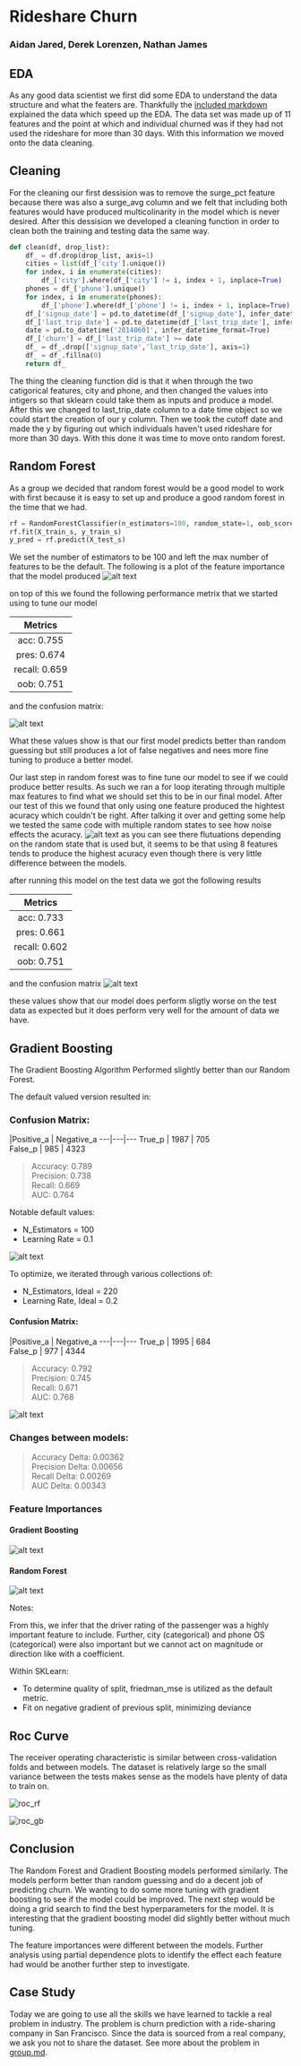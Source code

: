 # Rideshare Churn
### Aidan Jared, Derek Lorenzen, Nathan James

## EDA
As any good data scientist we first did some EDA to understand the data structure and what the featers are. Thankfully the [included markdown](group.md) explained the data which speed up the EDA. The data set was made up of 11 features and the point at which and individual churned was if they had not used the rideshare for more than 30 days. With this information we moved onto the data cleaning.

## Cleaning
For the cleaning our first dessision was to remove the surge_pct feature because there was also a surge_avg column and we felt that including both features would have produced multicolinarity in the model which is never desired. After this dessision we developed a cleaning function in order to clean both the training and testing data the same way.
```python
def clean(df, drop_list):
    df_ = df.drop(drop_list, axis=1)
    cities = list(df_['city'].unique())
    for index, i in enumerate(cities):
        df_['city'].where(df_['city'] != i, index + 1, inplace=True)
    phones = df_['phone'].unique()
    for index, i in enumerate(phones):
        df_['phone'].where(df_['phone'] != i, index + 1, inplace=True)
    df_['signup_date'] = pd.to_datetime(df_['signup_date'], infer_datetime_format=True)
    df_['last_trip_date'] = pd.to_datetime(df_['last_trip_date'], infer_datetime_format=True)
    date = pd.to_datetime('20140601', infer_datetime_format=True)
    df_['churn'] = df_['last_trip_date'] >= date
    df_ = df_.drop(['signup_date','last_trip_date'], axis=1)
    df_ = df_.fillna(0)
    return df_
```

The thing the cleaning function did is that it when through the two catigorical features, city and phone, and then changed the values into intigers so that sklearn could take them as inputs and produce a model. After this we changed to last_trip_date column to a date time object so we could start the creation of our y column. Then we took the cutoff date and made the y by figuring out which individuals haven't used rideshare for more than 30 days. With this done it was time to move onto random forest.

## Random Forest

As a group we decided that random forest would be a good model to work with first because it is easy to set up and produce a good random forest in the time that we had.

```python
rf = RandomForestClassifier(n_estimators=100, random_state=1, oob_score=True, bootstrap=True)
rf.fit(X_train_s, y_train_s)
y_pred = rf.predict(X_test_s)

```
We set the number of estimators to be 100 and left the max number of features to be the default. The following is a plot of the feature importance that the model produced
![alt text](images/random_forest_feature_imp.png)

on top of this we found the following performance metrix that we started using to tune our model

|Metrics|
|:-----:|
|acc:  0.755|
|pres:  0.674|
|recall:  0.659|
|oob:  0.751|
and the confusion matrix:

![alt text](images/confusion.png)

What these values show is that our first model predicts better than random guessing but still produces a lot of false negatives and nees more fine tuning to produce a better model.

Our last step in random forest was to fine tune our model to see if we could produce better results. As such we ran a for loop iterating through multiple max features to find what we should set this to be in our final model. After our test of this we found that only using one feature produced the hightest acuracy which couldn't be right. After talking it over and getting some help we tested the same code with multiple random states to see how noise effects the acuracy.
![alt text](images/acc_v_feats.png)
as you can see there flutuations depending on the random state that is used but, it seems to be that using 8 features tends to produce the highest acuracy even though there is very little difference between the models.

after running this model on the test data we got the following results

|Metrics|
|:-----:|
|acc:  0.733|
|pres:  0.661|
|recall:  0.602|
|oob:  0.751|
and the confusion matrix
![alt text](images/confusion2.png)

these values show that our model does perform sligtly worse on the test data as expected but it does perform very well for the amount of data we have.

## Gradient Boosting

The Gradient Boosting Algorithm Performed slightly better than our Random Forest.

The default valued version resulted in:

### Confusion Matrix:   

 |Positive_a | Negative_a
 ---|---|---
True_p | 1987 |  705  
False_p | 985 | 4323  

> Accuracy:  0.789  
> Precision:  0.738  
> Recall:  0.669  
> AUC:  0.764  

Notable default values:
* N_Estimators = 100
* Learning Rate = 0.1

![alt text](images/model1.png)

To optimize, we iterated through various collections of:
* N_Estimators, Ideal = 220
* Learning Rate, Ideal = 0.2

#### Confusion Matrix:    

|Positive_a | Negative_a
---|---|---
True_p | 1995 |  684  
False_p | 977 | 4344

> Accuracy:  0.792  
Precision:  0.745  
Recall:  0.671  
AUC:  0.768

![alt text](images/model2.png)

### Changes between models:

> Accuracy Delta:  0.00362  
Precision Delta:  0.00656  
Recall Delta:  0.00269  
AUC Delta:  0.00343  

### Feature Importances   

#### Gradient Boosting
![alt text](images/modelFeature.png)
#### Random Forest
![alt text](images/random_forest_feature_imp.png)

Notes:

From this, we infer that the driver rating of the passenger was a highly important feature to include.
Further, city (categorical) and phone OS (categorical) were also important but we cannot act on magnitude or direction like with a coefficient.

Within SKLearn:
* To determine quality of split, friedman_mse is utilized as the default metric.
* Fit on negative gradient of previous split, minimizing deviance



## Roc Curve
The receiver operating characteristic is similar between cross-validation folds and between models. The dataset is relatively large so the small variance between the tests makes sense as the models have plenty of data to train on.

![roc_rf](images/rf_roc.png)

![roc_gb](images/gb_roc.png)


## Conclusion
The Random Forest and Gradient Boosting models performed similarly. The models perform better than random guessing and do a decent job of predicting churn. We wanting to do some more tuning with gradient boosting to see if the model could be improved. The next step would be doing a grid search to find the best hyperparameters for the model. It is interesting that the gradient boosting model did slightly better without much tuning.

The feature importances were different between the models. Further analysis using partial dependence plots to identify the effect each feature had would be another further step to investigate.





## Case Study

Today we are going to use all the skills we have learned to tackle a real
problem in industry. The problem is churn prediction with a ride-sharing
company in San Francisco.  Since the data is sourced from a real company, we
ask you not to share the dataset. See more about the problem in
[group.md](group.md).
